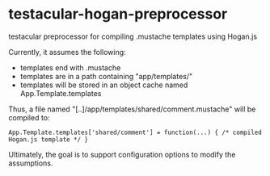testacular-hogan-preprocessor
=============================

testacular preprocessor for compiling .mustache templates using Hogan.js

Currently, it assumes the following:

* templates end with .mustache
* templates are in a path containing "app/templates/"
* templates will be stored in an object cache named App.Template.templates

Thus, a file named "[..]/app/templates/shared/comment.mustache" will be compiled to:

    App.Template.templates['shared/comment'] = function(...) { /* compiled Hogan.js template */ }
    
Ultimately, the goal is to support configuration options to modify the assumptions.
